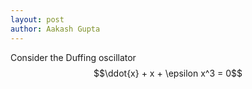 ```yaml
---
layout: post
author: Aakash Gupta
---
```

Consider the Duffing oscillator
$$\ddot{x} + x + \epsilon x^3 = 0$$
